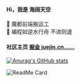#### Hi，我是 海阔天空

🐋 魔都前端搬运工  
🌱 编程如逆水行舟 不进则退

#### 社区主页 [掘金 juejin.cn……](https://juejin.cn/user/2594503172831208/posts)

[![Anurag's GitHub stats](https://github-readme-stats.vercel.app/api?username=xy-sea)](https://github.com/xy-sea)

![ReadMe Card](https://github-readme-stats.vercel.app/api/pin/?username=xy-sea&repo=xy-sea)

